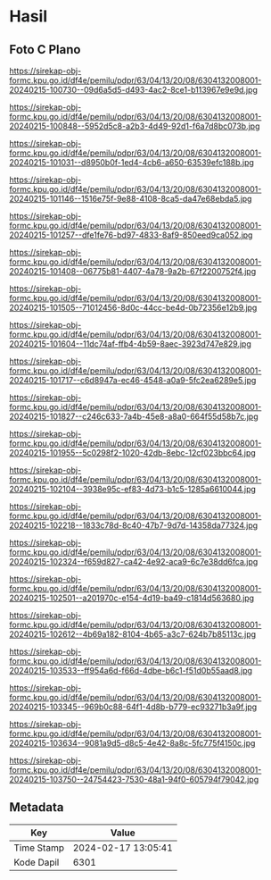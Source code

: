 # Hasil

## Foto C Plano

https://sirekap-obj-formc.kpu.go.id/df4e/pemilu/pdpr/63/04/13/20/08/6304132008001-20240215-100730--09d6a5d5-d493-4ac2-8ce1-b113967e9e9d.jpg

https://sirekap-obj-formc.kpu.go.id/df4e/pemilu/pdpr/63/04/13/20/08/6304132008001-20240215-100848--5952d5c8-a2b3-4d49-92d1-f6a7d8bc073b.jpg

https://sirekap-obj-formc.kpu.go.id/df4e/pemilu/pdpr/63/04/13/20/08/6304132008001-20240215-101031--d8950b0f-1ed4-4cb6-a650-63539efc188b.jpg

https://sirekap-obj-formc.kpu.go.id/df4e/pemilu/pdpr/63/04/13/20/08/6304132008001-20240215-101146--1516e75f-9e88-4108-8ca5-da47e68ebda5.jpg

https://sirekap-obj-formc.kpu.go.id/df4e/pemilu/pdpr/63/04/13/20/08/6304132008001-20240215-101257--dfe1fe76-bd97-4833-8af9-850eed9ca052.jpg

https://sirekap-obj-formc.kpu.go.id/df4e/pemilu/pdpr/63/04/13/20/08/6304132008001-20240215-101408--06775b81-4407-4a78-9a2b-67f2200752f4.jpg

https://sirekap-obj-formc.kpu.go.id/df4e/pemilu/pdpr/63/04/13/20/08/6304132008001-20240215-101505--71012456-8d0c-44cc-be4d-0b72356e12b9.jpg

https://sirekap-obj-formc.kpu.go.id/df4e/pemilu/pdpr/63/04/13/20/08/6304132008001-20240215-101604--11dc74af-ffb4-4b59-8aec-3923d747e829.jpg

https://sirekap-obj-formc.kpu.go.id/df4e/pemilu/pdpr/63/04/13/20/08/6304132008001-20240215-101717--c6d8947a-ec46-4548-a0a9-5fc2ea6289e5.jpg

https://sirekap-obj-formc.kpu.go.id/df4e/pemilu/pdpr/63/04/13/20/08/6304132008001-20240215-101827--c246c633-7a4b-45e8-a8a0-664f55d58b7c.jpg

https://sirekap-obj-formc.kpu.go.id/df4e/pemilu/pdpr/63/04/13/20/08/6304132008001-20240215-101955--5c0298f2-1020-42db-8ebc-12cf023bbc64.jpg

https://sirekap-obj-formc.kpu.go.id/df4e/pemilu/pdpr/63/04/13/20/08/6304132008001-20240215-102104--3938e95c-ef83-4d73-b1c5-1285a6610044.jpg

https://sirekap-obj-formc.kpu.go.id/df4e/pemilu/pdpr/63/04/13/20/08/6304132008001-20240215-102218--1833c78d-8c40-47b7-9d7d-14358da77324.jpg

https://sirekap-obj-formc.kpu.go.id/df4e/pemilu/pdpr/63/04/13/20/08/6304132008001-20240215-102324--f659d827-ca42-4e92-aca9-6c7e38dd6fca.jpg

https://sirekap-obj-formc.kpu.go.id/df4e/pemilu/pdpr/63/04/13/20/08/6304132008001-20240215-102501--a201970c-e154-4d19-ba49-c1814d563680.jpg

https://sirekap-obj-formc.kpu.go.id/df4e/pemilu/pdpr/63/04/13/20/08/6304132008001-20240215-102612--4b69a182-8104-4b65-a3c7-624b7b85113c.jpg

https://sirekap-obj-formc.kpu.go.id/df4e/pemilu/pdpr/63/04/13/20/08/6304132008001-20240215-103533--ff954a6d-f66d-4dbe-b6c1-f51d0b55aad8.jpg

https://sirekap-obj-formc.kpu.go.id/df4e/pemilu/pdpr/63/04/13/20/08/6304132008001-20240215-103345--969b0c88-64f1-4d8b-b779-ec93271b3a9f.jpg

https://sirekap-obj-formc.kpu.go.id/df4e/pemilu/pdpr/63/04/13/20/08/6304132008001-20240215-103634--9081a9d5-d8c5-4e42-8a8c-5fc775f4150c.jpg

https://sirekap-obj-formc.kpu.go.id/df4e/pemilu/pdpr/63/04/13/20/08/6304132008001-20240215-103750--24754423-7530-48a1-94f0-605794f79042.jpg


## Metadata

| Key        | Value               |
| ---------- | ------------------- |
| Time Stamp | 2024-02-17 13:05:41 |
| Kode Dapil | 6301                |



